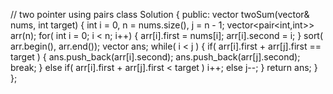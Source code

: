 // two pointer using pairs
class Solution {
public:
vector<int> twoSum(vector<int>& nums, int target) {
int i = 0, n = nums.size(), j = n - 1;
vector<pair<int,int>> arr(n);
for( int i = 0; i < n; i++)
{
arr[i].first = nums[i];
arr[i].second = i;
}
sort( arr.begin(), arr.end());
vector<int> ans;
while( i < j )
{
if( arr[i].first + arr[j].first == target )
{
ans.push_back(arr[i].second);
ans.push_back(arr[j].second);
break;
}
else if( arr[i].first + arr[j].first < target ) i++;
else j--;
}
return ans;
}
};